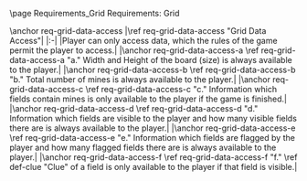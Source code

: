 \page Requirements_Grid Requirements: Grid

\anchor req-grid-data-access
|\ref req-grid-data-access "Grid Data Access"|
|:-|
|Player can only access data, which the rules of the game permit the player to access.|
|\anchor req-grid-data-access-a \ref req-grid-data-access-a "a." Width and Height of the board (size) is always available to the player.|
|\anchor req-grid-data-access-b \ref req-grid-data-access-b "b." Total number of mines is always available to the player.|
|\anchor req-grid-data-access-c \ref req-grid-data-access-c "c." Information which fields contain mines is only available to the player if the game is finished.|
|\anchor req-grid-data-access-d \ref req-grid-data-access-d "d." Information which fields are visible to the player and how many visible fields there are is always available to the player.|
|\anchor req-grid-data-access-e \ref req-grid-data-access-e "e." Information which fields are flagged by the player and how many flagged fields there are is always available to the player.|
|\anchor req-grid-data-access-f \ref req-grid-data-access-f "f." \ref def-clue "Clue" of a field is only available to the player if that field is visible.|
